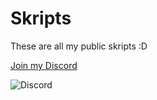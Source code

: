 # Skripts
These are all my public skripts :D


[Join my Discord](https://discord.gg/MyqR2Wc6sd)

![Discord](https://img.shields.io/discord/1312447525252497538?style=for-the-badge&label=discord.gg%2FMyqR2Wc6sd)
